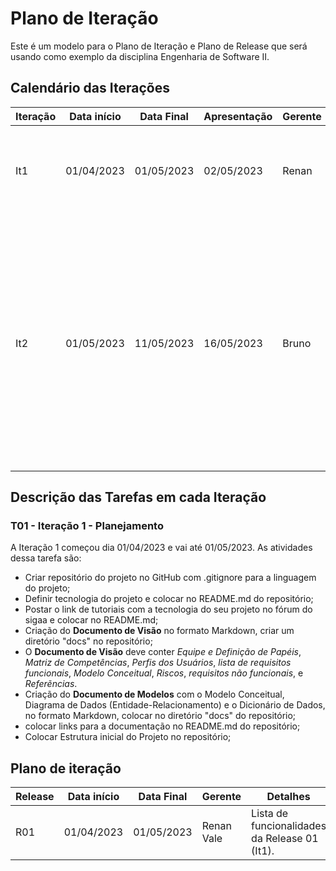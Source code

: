 # Plano de Iteração

Este é um modelo para o Plano de Iteração e Plano de Release que será usando como exemplo da disciplina Engenharia de Software II.


## Calendário das Iterações

Iteração | Data início | Data Final | Apresentação | Gerente   | Detalhes
-------- | ----------- | ---------- | ------------ | -------   | -------
It1      | 01/04/2023  | 01/05/2023 | 02/05/2023   | Renan | Criar Diagrama de classe, Documento de Visão, Modelos e Plano de Iteração e Release. 
It2      | 01/05/2023  | 11/05/2023 | 16/05/2023   | Bruno |  atualização do documento de Visão, atualização do documento de userStories, criação documento de arquitetura, criação termo de abertura de projeto, criação documento de tamanho funcional, implementação das duas user stories detalhadas. 


## Descrição das Tarefas em cada Iteração

### T01 - Iteração 1 - Planejamento

A Iteração 1 começou dia 01/04/2023 e vai até 01/05/2023. As atividades dessa tarefa são:

* Criar repositório do projeto no GitHub com .gitignore para a linguagem do projeto;
* Definir tecnologia do projeto e colocar no README.md do repositório;
* Postar o link de tutoriais com a tecnologia do seu projeto no fórum do sigaa e colocar no README.md;
* Criação do **Documento de Visão** no formato Markdown, criar um diretório "docs" no repositório;
* O **Documento de Visão** deve conter *Equipe e Definição de Papéis*, *Matriz de Competências*, *Perfis dos Usuários*, *lista de requisitos funcionais*, *Modelo Conceitual*, *Riscos*, *requisitos não funcionais*, e *Referẽncias*.
* Criação do **Documento de Modelos** com o Modelo Conceitual, Diagrama de Dados (Entidade-Relacionamento) e o Dicionário de Dados, no formato Markdown, colocar no diretório "docs" do repositório;
* colocar links para a documentação no README.md do repositório;
* Colocar Estrutura inicial do Projeto no repositório;


## Plano de iteração
Release | Data início | Data Final | Gerente   | Detalhes
------- | ----------- | ---------- | --------- | --------
R01     | 01/04/2023  | 01/05/2023 | Renan Vale | Lista de funcionalidades da Release 01 (It1). 
